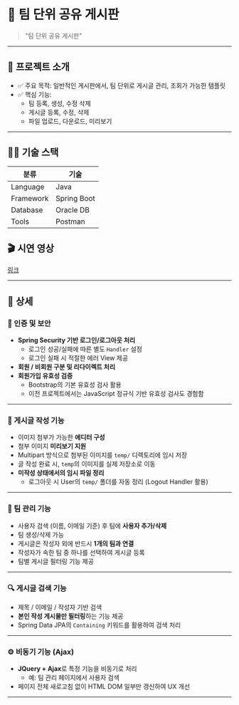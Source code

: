 # 📌 팀 단위 공유 게시판


> "팀 단위 공유 게시판"

---

## 🚀 프로젝트 소개

- ✅ 주요 목적: 일반적인 게시판에서, 팀 단위로 게시글 관리, 조회가 가능한 템플릿
- ✅ 핵심 기능:
  - 팀 등록, 생성, 수정 삭제
  - 게시글 등록, 수정, 삭제
  - 파일 업로드, 다운로드, 미리보기
    
---

## 🧑‍💻 기술 스택

| 분류 | 기술 |
|------|------|
| Language | Java |
| Framework | Spring Boot |
| Database | Oracle DB |
| Tools | Postman |


## 🎬 시연 영상
[링크](https://youtu.be/aKE47q4znGA)

---

## 📑 상세


### 🔐 인증 및 보안

- **Spring Security 기반 로그인/로그아웃 처리**
  - 로그인 성공/실패에 따른 별도 `Handler` 설정
  - 로그인 실패 시 적절한 에러 View 제공
- **회원 / 비회원 구분 및 리다이렉트 처리**
- **회원가입 유효성 검증**
  - Bootstrap의 기본 유효성 검사 활용  
  - 이전 프로젝트에서는 JavaScript 정규식 기반 유효성 검사도 경험함

---

### 📝 게시글 작성 기능

- 이미지 첨부가 가능한 **에디터 구성**
- 첨부 이미지 **미리보기 지원**
- Multipart 방식으로 첨부된 이미지를 `temp/` 디렉토리에 임시 저장
- 글 작성 완료 시, `temp`의 이미지를 실제 저장소로 이동
- **미작성 상태에서의 임시 파일 정리**  
  - 로그아웃 시 User의 `temp/` 폴더를 자동 정리 (Logout Handler 활용)

---

### 👥 팀 관리 기능

- 사용자 검색 (이름, 이메일 기준) 후 팀에 **사용자 추가/삭제**
- 팀 생성/삭제 가능
- 게시글은 작성자 외에 반드시 **1개의 팀과 연결**
- 작성자가 속한 팀 중 하나를 선택하여 게시글 등록
- 팀별 게시글 필터링 기능 제공

---

### 🔍 게시글 검색 기능

- 제목 / 이메일 / 작성자 기반 검색
- **본인 작성 게시물만 필터링**하는 기능 제공
- Spring Data JPA의 `Containing` 키워드를 활용하여 검색 처리

---

### ⚙️ 비동기 기능 (Ajax)

- **JQuery + Ajax**로 특정 기능을 비동기로 처리
  - 예: 팀 관리 페이지에서 사용자 검색
- 페이지 전체 새로고침 없이 HTML DOM 일부만 갱신하여 UX 개선

---

